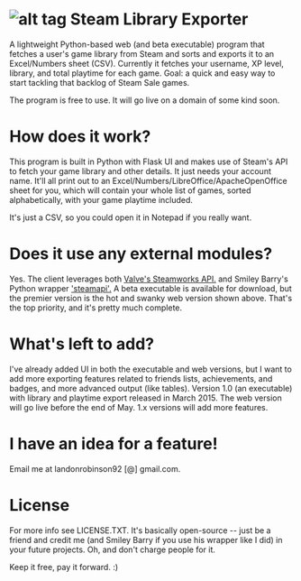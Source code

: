 ![alt tag](http://i.imgur.com/wKW2xNM.jpg) 
Steam Library Exporter
=================
A lightweight Python-based web (and beta executable) program that fetches a user's game library from Steam and sorts and exports it to an Excel/Numbers sheet (CSV). Currently it fetches your username, XP level, library, and total playtime for each game. Goal: a quick and easy way to start tackling that backlog of Steam Sale games.

The program is free to use. It will go live on a domain of some kind soon. 

How does it work?
=================
This program is built in Python with Flask UI and makes use of Steam's API to fetch your game library and other details. It just needs your account name. It'll all print out to an Excel/Numbers/LibreOffice/ApacheOpenOffice sheet for you, which will contain your whole list of games, sorted alphabetically, with your game playtime included. 

It's just a CSV, so you could open it in Notepad if you really want.

Does it use any external modules?
=================
Yes. The client leverages both <a href="http://steamcommunity.com/dev">Valve's Steamworks API.</a> and Smiley Barry's Python wrapper <a href="https://github.com/smiley/steamapi">'steamapi'.</a> A beta executable is available for download, but the premier version is the hot and swanky web version shown above. That's the top priority, and it's pretty much complete.

What's left to add?
=================
I've already added UI in both the executable and web versions, but I want to add more exporting features related to friends lists, achievements, and badges, and more advanced output (like tables). Version 1.0 (an executable) with library and playtime export released in March 2015. The web version will go live before the end of May. 1.x versions will add more features.

I have an idea for a feature!
=================
Email me at landonrobinson92 [@] gmail.com.

License
=================
For more info see LICENSE.TXT. It's basically open-source -- just be a friend and credit me (and Smiley Barry if you use his wrapper like I did) in your future projects. Oh, and don't charge people for it.

Keep it free, pay it forward. :)
